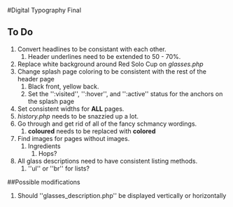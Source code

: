 #Digital Typography Final

## To Do
1. Convert headlines to be consistant with each other.
	1. Header underlines need to be extended to 50 - 70%.
2. Replace white background around Red Solo Cup on _glasses.php_
3. Change splash page coloring to be consistent with the rest of the header page
	1. Black front, yellow back.
	2. Set the '':visited'', '':hover'', and '':active'' status for the anchors on the splash page
4. Set consistent widths for **ALL** pages.
5. _history.php_ needs to be snazzied up a lot.
6. Go through and get rid of all of the fancy schmancy wordings.
	1. **coloured** needs to be replaced with **colored**
7. Find images for pages without images.
	1. Ingredients
		1. Hops?
8. All glass descriptions need to have consistent listing methods.
	1. ''ul'' or ''br'' for lists?

##Possible modifications
1. Should ''glasses_description.php'' be displayed vertically or horizontally
